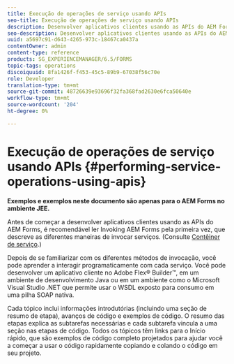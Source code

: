 ```yaml
---
title: Execução de operações de serviço usando APIs
seo-title: Execução de operações de serviço usando APIs
description: Desenvolver aplicativos clientes usando as APIs do AEM Forms.
seo-description: Desenvolver aplicativos clientes usando as APIs do AEM Forms.
uuid: a5697c91-d643-4265-973c-18467ca0437a
contentOwner: admin
content-type: reference
products: SG_EXPERIENCEMANAGER/6.5/FORMS
topic-tags: operations
discoiquuid: 8fa1426f-f453-45c5-89b9-67038f56c70e
role: Developer
translation-type: tm+mt
source-git-commit: 48726639e93696f32fa368fad2630e6fca50640e
workflow-type: tm+mt
source-wordcount: '204'
ht-degree: 0%

---
```



# Execução de operações de serviço usando APIs {#performing-service-operations-using-apis}

**Exemplos e exemplos neste documento são apenas para o AEM Forms no ambiente JEE.**

Antes de começar a desenvolver aplicativos clientes usando as APIs do AEM Forms, é recomendável ler Invoking AEM Forms pela primeira vez, que descreve as diferentes maneiras de invocar serviços. (Consulte [Contêiner de serviço](/help/forms/developing/service-container.md#service-container).)

Depois de se familiarizar com os diferentes métodos de invocação, você pode aprender a interagir programaticamente com cada serviço. Você pode desenvolver um aplicativo cliente no Adobe Flex® Builder™, em um ambiente de desenvolvimento Java ou em um ambiente como o Microsoft Visual Studio .NET que permite usar o WSDL exposto para consumo em uma pilha SOAP nativa.

Cada tópico inclui informações introdutórias (incluindo uma seção de resumo de etapa), avanços de código e exemplos de código. O resumo das etapas explica as subtarefas necessárias e cada subtarefa vincula a uma seção nas etapas de código. Todos os tópicos têm links para o Início rápido, que são exemplos de código completo projetados para ajudar você a começar a usar o código rapidamente copiando e colando o código em seu projeto.
